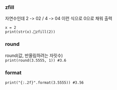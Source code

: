 ### zfill
자연수인데 2 -> 02 / 4 -> 04 이런 식으로 0으로 채워 출력     
```
x = 2      
print(str(x).zfill(2))
```

### round
round(값, 반올림하려는 자릿수)   
`print(round(3.5555, 1)) #3.6` 

### format
`print("{:.2f}".format(3.5555)) #3.56`
